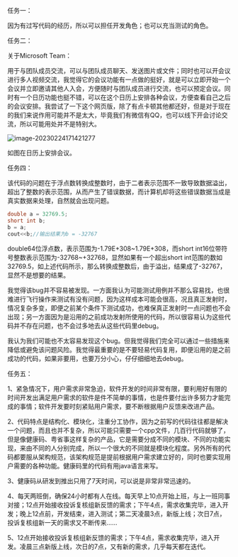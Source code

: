 任务一：

因为有过写代码的经历，所以可以担任开发角色；也可以充当测试的角色。

任务二：

关于Microsoft Team：

用于与团队成员交流，可以与团队成员聊天、发送图片或文件；同时也可以开会议进行多人视频交流，我觉得它的会议功能有一点做的挺好，就是可以立即开始一个会议并立即邀请其他人入会，方便随时与团队成员进行交流，也可以预定会议。同时有一个日历功能也挺不错，可以在这个日历上安排各种会议，方便查看自己之后的会议安排。我尝试了一下这个网页版，除了有点卡顿其他都还好，但是对于现在的我们来说作用可能并不是太大，毕竟我们有微信有QQ，也可以线下开会讨论交流，所以可能用处并不是特别大。

![image-20230224171421277](C:\Users\平凡之路\AppData\Roaming\Typora\typora-user-images\image-20230224171421277.png)

如图在日历上安排会议。

任务四：

该代码的问题在于浮点数转换成整数时，由于二者表示范围不一致导致数据溢出，超出了整数的表示范围，从而产生了错误数据，而计算机却将这些错误数据当成是真实数据来处理，自然就会出现问题。

```c++
double a = 32769.5;
short int b;
b = a;
cout<<b;//输出结果为b = -32767
```

double64位浮点数，表示范围为-1.79E+308~1.79E+308，而short int16位带符号整数表示范围为-32768~+32768，显然如果有一个超出short int范围的数如32769.5，如上述代码所示，那么转换成整数后，由于溢出，结果成了-32767，显然不是想要的结果。

我觉得该bug并不容易被发现。一方面我认为可能测试用例并不那么容易找，也很难进行飞行操作来测试有没有问题，因为这样成本可能会很高，况且真正发射时，情况复杂多变，即便之前某个条件下测试成功，也难保真正发射时一点问题也不会出现；另一方面因为是沿用的之前成功发射所使用的代码，所以很容易认为这些代码并不存在问题，也不会过多地去从这些代码里debug。

我认为我们可能也不太容易发现这个bug。但我觉得我们完全可以通过一些措施来降低或避免该问题风险。我觉得最重要的是不要轻易代码复用，即便沿用的是之前成功的代码，如果非要用，也要万分小心，仔仔细细地去debug。

任务五：

1、紧急情况下，用户需求非常急迫，软件开发的时间非常有限，要利用好有限的时间开发出满足用户需求的软件是件不简单的事情，也是件要付出许多努力才能完成的事情；软件开发要时刻紧贴用户需求，要不断根据用户反馈来改进产品。

2、代码特点是结构化、模块化，注重分工协作，因为之前写的代码往往都是解决一个问题，而且也并不复杂，所以可能只需要一个cpp文件，几百行代码就够了，但是像健康码、粤省事这样复杂的产品，它是需要分成不同的模块、不同的功能实现，来由不同的人分别完成，所以一个很大的不同就是模块化程度。另外所有的代码都要服从架构规范，该架构规范是提前根据用户需求建立好的，同时也要实现用户需要的各种功能。健康码里的代码有用java语言来写。

3、健康码从研发到推出只用了7天时间，可以说是非常非常迅速的。

4、每天两班倒，确保24小时都有人在线。每天早上10点开始上班，与上一班同事对接；12点开始接收投诉复核组新反馈的需求；下午4点，需求收集完毕，进入开发；晚上12点前，开发结束，进入测试；第二天凌晨3点，新版上线；次日7点，投诉复核组新一天的需求又不断传来……

5、12点开始接收投诉复核组新反馈的需求；下午4点，需求收集完毕，进入开发。凌晨三点新版上线，次日的7点，又有新的需求，几乎每天都在迭代。